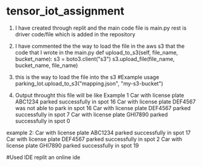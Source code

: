 # tensor_iot_assignment
1. I have created through replit and the main code file is main.py rest is driver code/file which is added in the repository
2. I have commented the the way to load the file in the aws s3 that the code that I wrote in the main.py
     def upload_to_s3(self, file_name, bucket_name):
       s3 = boto3.client("s3")
       s3.upload_file(file_name, bucket_name, file_name)
   
4. this is the way to load the file into the s3
   #Example usage
   parking_lot.upload_to_s3("mapping.json", "my-s3-bucket")

5. Output throught this file will be like
   Example 1
  Car with license plate ABC1234 parked successfully in spot 16
  Car with license plate DEF4567 was not able to park in spot 16
  Car with license plate DEF4567 parked successfully in spot 7
  Car with license plate GHI7890 parked successfully in spot 0

  example 2:
  Car with license plate ABC1234 parked successfully in spot 17
  Car with license plate DEF4567 parked successfully in spot 2
  Car with license plate GHI7890 parked successfully in spot 19

  #Used IDE replit an online ide
